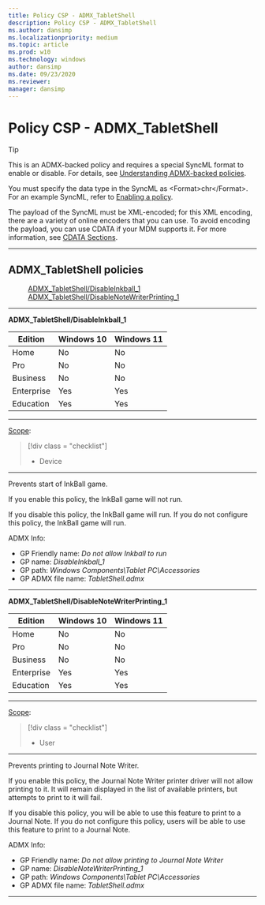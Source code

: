 ```yaml
---
title: Policy CSP - ADMX_TabletShell
description: Policy CSP - ADMX_TabletShell
ms.author: dansimp
ms.localizationpriority: medium
ms.topic: article
ms.prod: w10
ms.technology: windows
author: dansimp
ms.date: 09/23/2020
ms.reviewer: 
manager: dansimp
---
```


# Policy CSP - ADMX_TabletShell

> [!TIP]
> This is an ADMX-backed policy and requires a special SyncML format to enable or disable.  For details, see [Understanding ADMX-backed policies](./understanding-admx-backed-policies.md).
> 
> You must specify the data type in the SyncML as &lt;Format&gt;chr&lt;/Format&gt;. For an example SyncML, refer to [Enabling a policy](./understanding-admx-backed-policies.md#enabling-a-policy).
> 
> The payload of the SyncML must be XML-encoded; for this XML encoding, there are a variety of online encoders that you can use. To avoid encoding the payload, you can use CDATA if your MDM supports it. For more information, see [CDATA Sections](http://www.w3.org/TR/REC-xml/#sec-cdata-sect).

<hr/>

<!--Policies-->
## ADMX_TabletShell policies  

<dl>
  <dd>
    <a href="#admx-tabletshell-disableinkball_1">ADMX_TabletShell/DisableInkball_1</a>
  </dd>
  <dd>
    <a href="#admx-tabletshell-disablenotewriterprinting_1">ADMX_TabletShell/DisableNoteWriterPrinting_1</a>
  </dd>
</dl>


<hr/>

<!--Policy-->
<a href="" id="admx-tabletshell-disableinkball_1"></a>**ADMX_TabletShell/DisableInkball_1**  

<!--SupportedSKUs-->

|Edition|Windows 10|Windows 11|
|--- |--- |--- |
|Home|No|No|
|Pro|No|No|
|Business|No|No|
|Enterprise|Yes|Yes|
|Education|Yes|Yes|

<!--/SupportedSKUs-->
<hr/>

<!--Scope-->
[Scope](./policy-configuration-service-provider.md#policy-scope):

> [!div class = "checklist"]
> * Device

<hr/>

<!--/Scope-->
<!--Description-->
Prevents start of InkBall game.  

If you enable this policy, the InkBall game will not run.  

If you disable this policy, the InkBall game will run.  If you do not configure this policy, the InkBall game will run.

<!--/Description-->


<!--ADMXBacked-->
ADMX Info:  
-   GP Friendly name: *Do not allow Inkball to run*
-   GP name: *DisableInkball_1*
-   GP path: *Windows Components\Tablet PC\Accessories*
-   GP ADMX file name: *TabletShell.admx*

<!--/ADMXBacked-->
<!--/Policy-->

<hr/>

<!--Policy-->
<a href="" id="admx-tabletshell-disablenotewriterprinting_1"></a>**ADMX_TabletShell/DisableNoteWriterPrinting_1**  

<!--SupportedSKUs-->

|Edition|Windows 10|Windows 11|
|--- |--- |--- |
|Home|No|No|
|Pro|No|No|
|Business|No|No|
|Enterprise|Yes|Yes|
|Education|Yes|Yes|

<!--/SupportedSKUs-->
<hr/>

<!--Scope-->
[Scope](./policy-configuration-service-provider.md#policy-scope):

> [!div class = "checklist"]
> * User

<hr/>

<!--/Scope-->
<!--Description-->
Prevents printing to Journal Note Writer.  

If you enable this policy, the Journal Note Writer printer driver will not allow printing to it. It will remain displayed in the list of available printers, but attempts to print to it will fail.  

If you disable this policy, you will be able to use this feature to print to a Journal Note.  If you do not configure this policy, users will be able to use this feature to print to a Journal Note.


<!--/Description-->


<!--ADMXBacked-->
ADMX Info:  
-   GP Friendly name: *Do not allow printing to Journal Note Writer*
-   GP name: *DisableNoteWriterPrinting_1*
-   GP path: *Windows Components\Tablet PC\Accessories*
-   GP ADMX file name: *TabletShell.admx*

<!--/ADMXBacked-->
<!--/Policy-->
<hr/>



<!--/Policies-->

